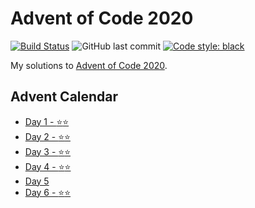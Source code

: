 # Advent of Code 2020

[![Build Status](https://img.shields.io/endpoint.svg?url=https%3A%2F%2Factions-badge.atrox.dev%2Fmichaeltinsley%2F2020-advent-of-code%2Fbadge%3Fref%3Dmain&style=popout)](https://actions-badge.atrox.dev/michaeltinsley/2020-advent-of-code/goto?ref=main)
![GitHub last commit](https://img.shields.io/github/last-commit/michaeltinsley/2020-advent-of-code)
[![Code style: black](https://img.shields.io/badge/code%20style-black-000000.svg)](https://github.com/psf/black)

My solutions to [Advent of Code 2020](https://adventofcode.com/2020).

## Advent Calendar

- [Day 1 - :star::star:](./01-Report-Repair)
- [Day 2 - :star::star:](./02-Password-Philosophy)
- [Day 3 - :star::star:](./03-Toboggan-Trajectory)
- [Day 4 - :star::star:](./04-Passport-Processing)
- [Day 5](./05-Binary-Boarding)
- [Day 6 - :star::star:](./06-Custom-Customs)